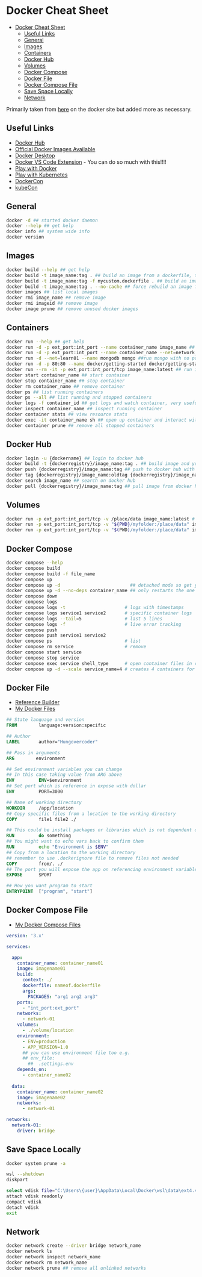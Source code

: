 # Docker Cheat Sheet

- [Docker Cheat Sheet](#docker-cheat-sheet)
  - [Useful Links](#useful-links)
  - [General](#general)
  - [Images](#images)
  - [Containers](#containers)
  - [Docker Hub](#docker-hub)
  - [Volumes](#volumes)
  - [Docker Compose](#docker-compose)
  - [Docker File](#docker-file)
  - [Docker Compose File](#docker-compose-file)
  - [Save Space Locally](#save-space-locally)
  - [Network](#network)

Primarily taken from [here](https://docs.docker.com/get-started/docker_cheatsheet.pdf) on the docker site but added more as necessary.

## Useful Links

- [Docker Hub](https://hub.docker.com/)
- [Official Docker Images Available](https://hub.docker.com/search?image_filter=official&q=)
- [Docker Desktop](https://docs.docker.com/get-docker/)
- [Docker VS Code Extension](https://marketplace.visualstudio.com/items?itemName=ms-azuretools.vscode-docker) - You can do so much with this!!!!
- [Play with Docker](https://labs.play-with-docker.com/)
- [Play with Kubernetes](https://labs.play-with-k8s.com/)
- [DockerCon](https://www.dockercon.com/)
- [kubeCon](https://events.linuxfoundation.org/kubecon-cloudnativecon-europe/)

## General

```bash
docker -d ## started docker daemon
docker --help ## get help
docker info ## system wide info
docker version
```

## Images

```bash
docker build --help ## get help
docker build -t image_name:tag . ## build an image from a dockerfile, the "t" stands for tag
docker build -t image_name:tag -f mycustom.dockerfile . ## build an image from a custom named docker file
docker build -t image_name:tag . --no-cache ## force rebuild an image from a dockerfile
docker images ## list local images
docker rmi image_name ## remove image
docker rmi imageid ## remove image
docker image prune ## remove unused docker images
```

## Containers

```bash
docker run --help ## get help
docker run -d -p ext_port:int_port --name container_name image_name ## run docker image with name
docker run -d -p ext_port:int_port --name container_name --net=network_name image_name ## run docker image with name in a network ##
docker run -d --net=learn01 --name mongodb mongo ##run mongo with no ports specified and will pull down if don't have locally, name important here for connection strings
docker run -d -p 80:80 --name docker/getting-started docker/getting-started  ## run getting started image on a container with specific port. The d switch means is not blocking iso allows you to run more commands.
docker run --rm -it -p ext_port:int_port/tcp image_name:latest ## run image interactive. The external port will be what expose outside (e.g. localhost), the internal port is what the app runs on inside
docker start container_name ## start container
docker stop container_name ## stop container
docker rm container_name ## remove container
docker ps ## list running containers
docker ps --all ## list running and stopped containers
docker logs -f container_id ## get logs and watch container, very useful
docker inspect container_name ## inspect running container
docker container stats ## view resource stats
docker exec -it container_name sh ## open up container and interact with it through bash (Interactive Terminal) to see directories etc e.g. ls, cd.., ls etc. Type exit to exit.
docker container prune ## remove all stopped containers
```

## Docker Hub

```bash
docker login -u {dockername} ## login to docker hub
docker build -t {dockerregistry}/image_name:tag . ## build image and you can use tag to add version
docker push {dockerregistry}/image_name:tag ## push to docker hub with tag of version
docker tag {dockerregistry}/image_name:oldtag {dockerregistry}/image_name:newtag ## tag image on docker
docker search image_name ## search on docker hub
docker pull {dockerregistry}/image_name:tag ## pull image from docker hub
```

## Volumes

```bash
docker run -p ext_port:int_port/tcp -v /place/data image_name:latest # add volume command to write data somewhere for state
docker run -p ext_port:int_port/tcp -v "${PWD}/myfolder:/place/data" image_name:latest # windows print working directory, use the current directory instead of "place/data" - make sure in the current directory when running!
docker run -p ext_port:int_port/tcp -v "$(PWD)/myfolder:/place/data" image_name:latest # mac/linux print working directory, use the current directory instead of "place/data" - make sure in the current directory when running!
```

## Docker Compose

```bash
docker compose --help
docker compose build
docker compose build -f file_name
docker compose up
docker compose up -d                          ## detached mode so get your cmd tool back
docker compose up -d --no-deps container_name ## only restarts the one you specify
docker compose down
docker compose logs
docker compose logs -t                      # logs with timestamps
docker compose logs service1 service2       # specific container logs
docker compose logs --tail=5                # last 5 lines
docker compose logs -f                      # live error tracking
docker compose push
docker compose push service1 service2
docker compose ps                           # list
docker compose rm service                   # remove
docker compose start service
docker compose stop service
docker compose exec service shell_type      # open container files in cmd shell
docker compose up -d --scale service_name=4 # creates 4 containers for that service, ports and names must be unique so you can't assign these up front when doing this
```

## Docker File

- [Reference Builder](https://docs.docker.com/engine/reference/builder/)
- [My Docker Files](/docker/docker_files/)

```dockerfile
## State language and version
FROM        language:version:specific 

## Author
LABEL       author="Hungovercoder"   

## Pass in arguments
ARG        environment

## Set environment variables you can change
## In this case taking value from ARG above
ENV         ENV=$environment                   
## Set port which is reference in expose with dollar
ENV         PORT=3000                 

## Name of working directory
WORKDIR     /app/location             
## Copy specific files from a location to the working directory
COPY        file1 file2 ./           

## This could be install packages or libraries which is not dependent on your source code
RUN         do something
## You might want to echo vars back to confirm them
RUN         echo "Environment is $ENV"
## Copy from a location to the working directory  
## remember to use .dockerignore file to remove files not needed      
COPY        from/. ./                 
## The port you will expose the app on referencing environment variable
EXPOSE      $PORT   

## How you want program to start
ENTRYPOINT  ["program", "start"]      
```

## Docker Compose File

- [My Docker Compose Files](/docker/docker_compose_files/)

```yaml
version: '3.x'

services:

  app:
    container_name: container_name01
    image: imagename01
    build:
      context: ./
      dockerfile: nameof.dockerfile
      args:
        PACKAGES: "arg1 arg2 arg3"
    ports:
      - "int_port:ext_port"
    networks:
      - network-01
    volumes:
      - ./volume/location
    environment:
      - ENV=production
      - APP_VERSION=1.0
      ## you can use environment file too e.g.
      ## env_file:
        ##  .settings.env
    depends_on: 
      - container_name02
      
  data:
    container_name: container_name02
    image: imagename02
    networks:
      - network-01

networks:
  network-01:
    driver: bridge      
```

## Save Space Locally

```bash
docker system prune -a
```

```bash
wsl --shutdown
diskpart
```

```bash
select vdisk file="C:\Users\{user}\AppData\Local\Docker\wsl\data\ext4.vhdx"
attach vdisk readonly
compact vdisk
detach vdisk
exit
```

## Network

```bash
docker network create --driver bridge network_name
docker network ls
docker network inspect network_name
docker network rm network_name
docker network prune ## remove all unlinked networks
```
